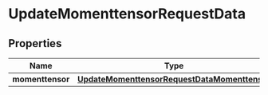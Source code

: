

# UpdateMomenttensorRequestData


## Properties

| Name | Type | Description | Notes |
|------------ | ------------- | ------------- | -------------|
|**momenttensor** | [**UpdateMomenttensorRequestDataMomenttensor**](UpdateMomenttensorRequestDataMomenttensor.md) |  |  [optional] |



